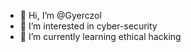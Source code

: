 - 👋 Hi, I’m @Gyerczol
- 👀 I’m interested in cyber-security 
- 🌱 I’m currently learning ethical hacking

<!---
Gyerczol/Gyerczol is a ✨ special ✨ repository because its `README.md` (this file) appears on your GitHub profile.
You can click the Preview link to take a look at your changes.
--->
